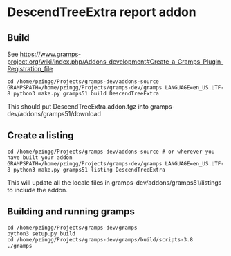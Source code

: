 # DescendTreeExtra report addon


## Build

See https://www.gramps-project.org/wiki/index.php/Addons_development#Create_a_Gramps_Plugin_Registration_file

```
cd /home/pzingg/Projects/gramps-dev/addons-source
GRAMPSPATH=/home/pzingg/Projects/gramps-dev/gramps LANGUAGE=en_US.UTF-8 python3 make.py gramps51 build DescendTreeExtra
```

This should put DescendTreeExtra.addon.tgz into gramps-dev/addons/gramps51/download

## Create a listing

```
cd /home/pzingg/Projects/gramps-dev/addons-source # or wherever you have built your addon
GRAMPSPATH=/home/pzingg/Projects/gramps-dev/gramps LANGUAGE=en_US.UTF-8 python3 make.py gramps51 listing DescendTreeExtra
```

This will update all the locale files in gramps-dev/addons/gramps51/listings to include
the addon.

## Building and running gramps

```
cd /home/pzingg/Projects/gramps-dev/gramps
python3 setup.py build
cd /home/pzingg/Projects/gramps-dev/gramps/build/scripts-3.8
./gramps
```